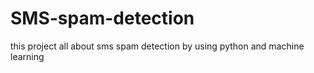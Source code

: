 # SMS-spam-detection
this project all about sms spam detection by using python and machine learning 
